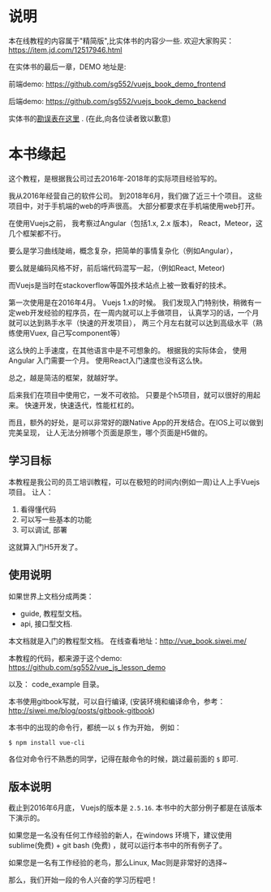 # 说明

本在线教程的内容属于"精简版",比实体书的内容少一些. 欢迎大家购买：https://item.jd.com/12517946.html

在实体书的最后一章，DEMO 地址是:

前端demo:  https://github.com/sg552/vuejs_book_demo_frontend

后端demo:  https://github.com/sg552/vuejs_book_demo_backend

实体书的[勘误表在这里](errors_in_book.md) .   (在此,向各位读者致以歉意)


# 本书缘起

这个教程，是根据我公司过去2016年-2018年的实际项目经验写的。

我从2016年经营自己的软件公司。 到2018年6月，我们做了近三十个项目。 这些项目中，对于手机端的web的呼声很高。
大部分都要求在手机端使用web打开。

在使用Vuejs之前， 我考察过Angular（包括1.x, 2.x 版本)， React，Meteor，这几个框架都不行。

要么是学习曲线陡峭，概念复杂，把简单的事情复杂化（例如Angular），

要么就是编码风格不好，前后端代码混写一起，（例如React, Meteor)


而Vuejs是当时在stackoverflow等国外技术站点上被一致看好的技术。

第一次使用是在2016年4月。 Vuejs 1.x的时候。 我们发现入门特别快，稍微有一定web开发经验的程序员，在一周内就可以上手做项目，
认真学习的话，一个月就可以达到熟手水平（快速的开发项目）， 两三个月左右就可以达到高级水平（熟练使用Vuex, 自己写component等）

这么快的上手速度，在其他语言中是不可想象的。 根据我的实际体会， 使用Angular 入门需要一个月。 使用React入门速度也没有这么快。

总之，越是简洁的框架，就越好学。

后来我们在项目中使用它，一发不可收拾。 只要是个h5项目，就可以很好的用起来。 快速开发，快速迭代，性能杠杠的。

而且，额外的好处，是可以非常好的跟Native App的开发结合。在IOS上可以做到完美呈现， 让人无法分辨哪个页面是原生，哪个页面是H5做的。

## 学习目标

本教程是我公司的员工培训教程，可以在极短的时间内(例如一周)让人上手Vuejs项目。 让人：

1. 看得懂代码
2. 可以写一些基本的功能
3. 可以调试, 部署

这就算入门H5开发了。

## 使用说明

如果世界上文档分成两类：

- guide, 教程型文档。
- api, 接口型文档.

本文档就是入门的教程型文档。 在线查看地址：http://vue_book.siwei.me/

本教程的代码，都来源于这个demo:  https://github.com/sg552/vue_js_lesson_demo

以及： code_example 目录。

本书使用gitbook写就，可以自行编译, (安装环境和编译命令，参考：http://siwei.me/blog/posts/gitbook-gitbook)

本书中的出现的命令行，都统一以 `$` 作为开始， 例如：

```
$ npm install vue-cli
```

各位对命令行不熟悉的同学，记得在敲命令的时候，跳过最前面的 `$` 即可.

## 版本说明

截止到2016年6月底， Vuejs的版本是 `2.5.16`. 本书中的大部分例子都是在该版本下演示的。

如果您是一名没有任何工作经验的新人，在windows 环境下，建议使用 sublime(免费) + git bash (免费) ，就可以运行本书中的所有例子了。

如果您是一名有工作经验的老鸟，那么Linux, Mac则是非常好的选择~

那么，我们开始一段的令人兴奋的学习历程吧！
